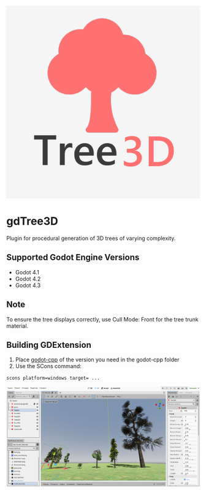 <img src="image/tree3d.png">

# gdTree3D
Plugin for procedural generation of 3D trees of varying complexity.

## Supported Godot Engine Versions
- Godot 4.1
- Godot 4.2
- Godot 4.3

## Note
To ensure the tree displays correctly, use Cull Mode: Front for the tree trunk material.

## Building GDExtension

1. Place [godot-cpp](https://github.com/godotengine/godot-cpp) of the version you need in the godot-cpp folder
2. Use the SCons command:
```
scons platform=windows target= ...
```

<img src="image/preview.png">